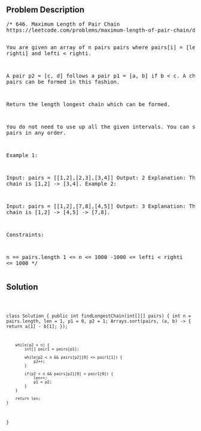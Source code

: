 <!--
<style>
  body { font-family: Arial, sans-serif; }
  .container { max-width: 400px; margin: auto; padding: 10px; }
  .comment-block { background-color: #f9f9f9; padding: 10px; border-left: 5px solid #ccc; max-width: 400px; margin: 20px auto; overflow-wrap: break-word; white-space: pre-wrap; }
  .code-block { background-color: #f4f4f4; padding: 10px; border: 1px solid #ddd; }
</style>
-->

<div class='container'>
<h2>Problem Description</h2>
<div class='comment-block'>
<pre>
/* 646. Maximum Length of Pair Chain
https://leetcode.com/problems/maximum-length-of-pair-chain/description/

You are given an array of n pairs pairs 
where pairs[i] = [lefti, righti] and lefti < righti.

A pair p2 = [c, d] follows a pair p1 = [a, b] if b < c. 
A chain of pairs can be formed in this fashion.

Return the length longest chain which can be formed.

You do not need to use up all the given intervals. 
You can select pairs in any order.


Example 1:

Input: pairs = [[1,2],[2,3],[3,4]]
Output: 2
Explanation: The longest chain is [1,2] -> [3,4].
Example 2:

Input: pairs = [[1,2],[7,8],[4,5]]
Output: 3
Explanation: The longest chain is [1,2] -> [4,5] -> [7,8].
 

Constraints:

n == pairs.length
1 <= n <= 1000
-1000 <= lefti < righti <= 1000
*/
</pre>
</div>

<h2>Solution</h2>
<div class='code-block'>
<pre><code class='language-java'>

class Solution {
    public int findLongestChain(int[][] pairs) {
        int n = pairs.length, len = 1, p1 = 0, p2 = 1;
        Arrays.sort(pairs, (a, b) -> {
            return a[1] - b[1];
        });

        while(p2 < n) {
            int[] pair1 = pairs[p1];
            
            while(p2 < n && pairs[p2][0] <= pair1[1]) {
                p2++;
            }

            if(p2 < n && pairs[p2][0] > pair1[0]) {
                len++;
                p1 = p2;
            }
        }

        return len;
    }
}</code></pre>
</div>
</div>
